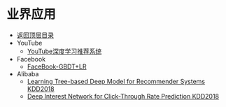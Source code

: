 # 业界应用

* [返回顶层目录](../../SUMMARY.md)
* YouTube
  * [YouTube深度学习推荐系统](YouTube/Deep-Neural-Networks-for-YouTube-Recommendations.md)
* Facebook
  * [FaceBook-GBDT+LR](Facebook/Practical-Lessons-from-Predicting-Clicks-on-Ads-at-Facebook)
* Alibaba
  * [Learning Tree-based Deep Model for Recommender Systems KDD2018](Alibaba/Learning-Tree-based-Deep-Model-for-Recommender-Systems.md)
  * [Deep Interest Network for Click-Through Rate Prediction KDD2018](Alibaba/Deep-Interest-Network-for-Click-Through-Rate-Prediction.md)








